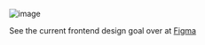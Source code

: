 ![image](https://user-images.githubusercontent.com/48943807/191542126-8edf95d0-4ceb-4cde-b516-5054d972d530.png)

See the current frontend design goal over at [Figma](https://www.figma.com/proto/aojSAyqTbrkbcIo2SFdRvZ/Swiftgram)

